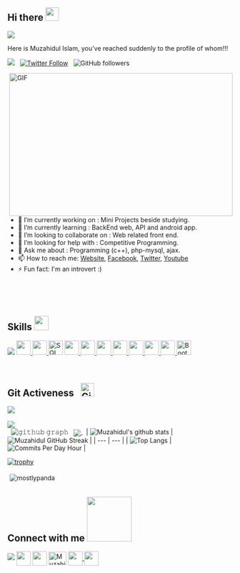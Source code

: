 ### <h2>Hi there <img src="https://raw.githubusercontent.com/MartinHeinz/MartinHeinz/master/wave.gif" width="30px !important" height="30px !important"></h2>


<img src="https://user-images.githubusercontent.com/73097560/115834477-dbab4500-a447-11eb-908a-139a6edaec5c.gif">

Here is Muzahidul Islam, you've reached suddenly to the profile of whom!!!
<br>

![](https://visitor-badge.glitch.me/badge?page_id=muzahidul190) &nbsp;
[![Twitter Follow](https://img.shields.io/twitter/follow/muzahidul190?label=Follow)](https://twitter.com/muzahidul190/)  &nbsp;
![GitHub followers](https://img.shields.io/github/followers/muzahidul190?label=Follow&style=social)


<img align="right" alt="GIF" src="https://github.com/abhisheknaiidu/abhisheknaiidu/blob/master/code.gif?raw=true" width="500" height="320" />

- 🔭 I’m currently working on : Mini Projects beside studying.
- 🌱 I’m currently learning : BackEnd web, API and android app.
- 👯 I’m looking to collaborate on : Web related front end.
- 🤔 I’m looking for help with : Competitive Programming.
- 💬 Ask me about : Programming (c++), php-mysql, ajax.
- 📫 How to reach me: [Website](https://muzahidul190.com), [Facebook](https://facebook.com/Muzahidul190), [Twitter](https://twitter.com/muzahidul190), [Youtube](https://youtube.com/Muzahidul190)
- ⚡ Fun fact: I'm an introvert :)
<br><p>&nbsp;</p><br>
<h2> Skills <img src = "https://media2.giphy.com/media/QssGEmpkyEOhBCb7e1/giphy.gif?cid=ecf05e47a0n3gi1bfqntqmob8g9aid1oyj2wr3ds3mg700bl&rid=giphy.gif" width = 32px> </h2>
<img src="https://user-images.githubusercontent.com/73097560/115834477-dbab4500-a447-11eb-908a-139a6edaec5c.gif">
<a href= # > <img width ='32px' src ='https://raw.githubusercontent.com/rahulbanerjee26/githubAboutMeGenerator/main/icons/javascript.svg'> </a>
<a href= # > <img width ='32px' src ='https://i.ibb.co/LzmYpDX/146-1466902-php-logo-png-transparent-php-logo-png-png-removebg-preview.png'> </a>
<a href="#"> <img alt="SQL" title="SQL" height="32px" src="https://www.logo.wine/a/logo/MySQL/MySQL-Logo.wine.svg" /></a>
<a href= # > <img width ='32px' src ='https://raw.githubusercontent.com/rahulbanerjee26/githubAboutMeGenerator/main/icons/c.svg'> </a>
<a href= # > <img width ='32px' src ='https://upload.wikimedia.org/wikipedia/commons/thumb/3/3f/Git_icon.svg/1200px-Git_icon.svg.png'> </a>
<a href= # > <img width ='32px' src ='https://upload.wikimedia.org/wikipedia/commons/9/9a/Visual_Studio_Code_1.35_icon.svg'> </a>
<a href= # > <img width ='32px' src ='https://raw.githubusercontent.com/rahulbanerjee26/githubAboutMeGenerator/main/icons/cpp.svg'> </a>
<a href= # > <img width ='32px' src ='https://raw.githubusercontent.com/rahulbanerjee26/githubAboutMeGenerator/main/icons/css.svg'> </a>
<a href= # > <img width ='32px' src ='https://raw.githubusercontent.com/rahulbanerjee26/githubAboutMeGenerator/main/icons/html.svg'> </a>
<a href= # > <img width ='32px' src ='https://raw.githubusercontent.com/rahulbanerjee26/githubAboutMeGenerator/main/icons/android.svg'> </a>
<a href= # ><img width ='32px' src="https://img.icons8.com/color/48/000000/bootstrap.png" alt="Bootstrap" /> </a>


<br>
<p>&nbsp;</p>
<h2> Git Activeness &nbsp; <img src="https://media.giphy.com/media/cj87CxfRtrUifF3Ryk/giphy.gif" width="30px" alt="Git"/> </h2>
<img src="https://user-images.githubusercontent.com/73097560/115834477-dbab4500-a447-11eb-908a-139a6edaec5c.gif">
&nbsp;

![](https://github-profile-summary-cards.vercel.app/api/cards/profile-details?username=muzahidul190&theme=dracula)
<br> &nbsp;
![𝚐𝚒𝚝𝚑𝚞𝚋 𝚐𝚛𝚊𝚙𝚑](https://activity-graph.herokuapp.com/graph?username=muzahidul190&theme=dracula&hide_border=true&area=true)
&nbsp;
<a align="center" href="https://github.com/muzahidul190/Bootstrap_5_skeleton">
  <img align="center" src="https://github-readme-stats.vercel.app/api/pin/?username=muzahidul190&repo=Bootstrap_5_skeleton&theme=dracula" />
</a>
&nbsp;
| ![Muzahidul's github stats](https://github-readme-stats.vercel.app/api?username=muzahidul190&show_icons=true&include_all_commits=true&theme=dracula&count_private=true) | ![Muzahidul GitHub Streak](https://github-readme-streak-stats.herokuapp.com/?user=muzahidul190&theme=dracula) |
| --- | --- |
| ![Top Langs](https://github-readme-stats.vercel.app/api/top-langs/?username=muzahidul190&theme=dracula) | ![Commits Per Day Hour](https://github-profile-summary-cards.vercel.app/api/cards/productive-time?username=muzahidul190&theme=dracula) |
<br>

[![trophy](https://github-profile-trophy.vercel.app/?username=muzahidul190&theme=dracula)](https://github.com/ryo-ma/github-profile-trophy)

<div style="flex: 33.33%; padding: 5px;">
    <img align="center" src="https://github-readme-stats.vercel.app/api/wakatime?username=muzahidul190&count_private=true&theme=dracula" alt="mostlypanda" />
</div>



<h2> Connect with me <img src='https://raw.githubusercontent.com/ShahriarShafin/ShahriarShafin/main/Assets/handshake.gif' width="100px"> </h2>
<img src="https://user-images.githubusercontent.com/73097560/115834477-dbab4500-a447-11eb-908a-139a6edaec5c.gif">
<a href = 'https://www.linkedin.com/in/muzahidul190'> <img width = '32px' align= 'center' src="https://raw.githubusercontent.com/rahulbanerjee26/githubAboutMeGenerator/main/icons/linked-in-alt.svg"/></a> 
<a href = 'https://www.twitter.com/muzahidul190'> <img width = '32px' align= 'center' src="https://raw.githubusercontent.com/rahulbanerjee26/githubAboutMeGenerator/main/icons/twitter.svg"/></a> 
<a href="https://facebook.com/muzahidul190" target="blank"><img align="center" src="https://raw.githubusercontent.com/rahuldkjain/github-profile-readme-generator/master/src/images/icons/Social/facebook.svg" alt="Muzahidul190" height="30" width="40" /></a>
<a href = 'https://muzahidul190.com/'> <img width = '32px' align= 'center' src="https://img.icons8.com/fluent/96/000000/domain.png"/> </a>  
<a href = 'https://www.github.com/muzahidul190'> <img width = '32px' align= 'center' src="https://raw.githubusercontent.com/rahulbanerjee26/githubAboutMeGenerator/main/icons/github.svg"/></a>
  
